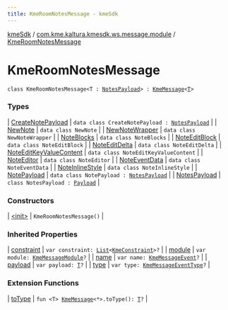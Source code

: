 ```yaml
---
title: KmeRoomNotesMessage - kmeSdk
---
```


[kmeSdk](../../index.html) / [com.kme.kaltura.kmesdk.ws.message.module](../index.html) / [KmeRoomNotesMessage](./index.html)

# KmeRoomNotesMessage

`class KmeRoomNotesMessage<T : `[`NotesPayload`](-notes-payload/index.html)`> : `[`KmeMessage`](../../com.kme.kaltura.kmesdk.ws.message/-kme-message/index.html)`<`[`T`](index.html#T)`>`

### Types

| [CreateNotePayload](-create-note-payload/index.html) | `data class CreateNotePayload : `[`NotesPayload`](-notes-payload/index.html) |
| [NewNote](-new-note/index.html) | `data class NewNote` |
| [NewNoteWrapper](-new-note-wrapper/index.html) | `data class NewNoteWrapper` |
| [NoteBlocks](-note-blocks/index.html) | `data class NoteBlocks` |
| [NoteEditBlock](-note-edit-block/index.html) | `data class NoteEditBlock` |
| [NoteEditDelta](-note-edit-delta/index.html) | `data class NoteEditDelta` |
| [NoteEditKeyValueContent](-note-edit-key-value-content/index.html) | `data class NoteEditKeyValueContent` |
| [NoteEditor](-note-editor/index.html) | `data class NoteEditor` |
| [NoteEventData](-note-event-data/index.html) | `data class NoteEventData` |
| [NoteInlineStyle](-note-inline-style/index.html) | `data class NoteInlineStyle` |
| [NotePayload](-note-payload/index.html) | `data class NotePayload : `[`NotesPayload`](-notes-payload/index.html) |
| [NotesPayload](-notes-payload/index.html) | `class NotesPayload : `[`Payload`](../../com.kme.kaltura.kmesdk.ws.message/-kme-message/-payload/index.html) |

### Constructors

| [&lt;init&gt;](-init-.html) | `KmeRoomNotesMessage()` |

### Inherited Properties

| [constraint](../../com.kme.kaltura.kmesdk.ws.message/-kme-message/constraint.html) | `var constraint: `[`List`](https://kotlinlang.org/api/latest/jvm/stdlib/kotlin.collections/-list/index.html)`<`[`KmeConstraint`](../../com.kme.kaltura.kmesdk.ws.message.type/-kme-constraint/index.html)`>?` |
| [module](../../com.kme.kaltura.kmesdk.ws.message/-kme-message/module.html) | `var module: `[`KmeMessageModule`](../../com.kme.kaltura.kmesdk.ws.message/-kme-message-module/index.html)`?` |
| [name](../../com.kme.kaltura.kmesdk.ws.message/-kme-message/name.html) | `var name: `[`KmeMessageEvent`](../../com.kme.kaltura.kmesdk.ws.message/-kme-message-event/index.html)`?` |
| [payload](../../com.kme.kaltura.kmesdk.ws.message/-kme-message/payload.html) | `var payload: `[`T`](../../com.kme.kaltura.kmesdk.ws.message/-kme-message/index.html#T)`?` |
| [type](../../com.kme.kaltura.kmesdk.ws.message/-kme-message/type.html) | `var type: `[`KmeMessageEventType`](../../com.kme.kaltura.kmesdk.ws.message/-kme-message-event-type/index.html)`?` |

### Extension Functions

| [toType](../../com.kme.kaltura.kmesdk/to-type.html) | `fun <T> `[`KmeMessage`](../../com.kme.kaltura.kmesdk.ws.message/-kme-message/index.html)`<*>.toType(): `[`T`](../../com.kme.kaltura.kmesdk/to-type.html#T)`?` |

